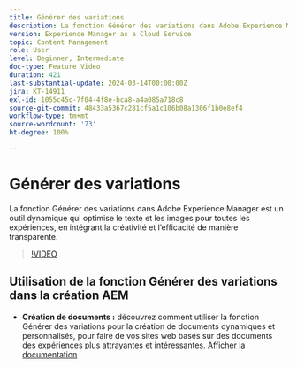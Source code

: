 ```yaml
---
title: Générer des variations
description: La fonction Générer des variations dans Adobe Experience Manager optimise le texte et les images pour toutes les expériences.
version: Experience Manager as a Cloud Service
topic: Content Management
role: User
level: Beginner, Intermediate
doc-type: Feature Video
duration: 421
last-substantial-update: 2024-03-14T00:00:00Z
jira: KT-14911
exl-id: 1055c45c-7f04-4f8e-bca8-a4a085a718c8
source-git-commit: 48433a5367c281cf5a1c106b08a1306f1b0e8ef4
workflow-type: tm+mt
source-wordcount: '73'
ht-degree: 100%

---
```


# Générer des variations

La fonction Générer des variations dans Adobe Experience Manager est un outil dynamique qui optimise le texte et les images pour toutes les expériences, en intégrant la créativité et l’efficacité de manière transparente.

>[!VIDEO](https://video.tv.adobe.com/v/3427946/?learn=on)

## Utilisation de la fonction Générer des variations dans la création AEM

+ __Création de documents :__ découvrez comment utiliser la fonction Générer des variations pour la création de documents dynamiques et personnalisés, pour faire de vos sites web basés sur des documents des expériences plus attrayantes et intéressantes. [Afficher la documentation](https://www.aem.live/docs/sidekick-generate-variations)
